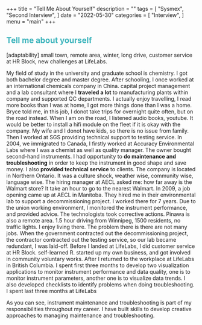 +++
title = "Tell Me About Yourself"
description = ""
tags = [
    "Sysmex",
    "Second Interview",
]
date = "2022-05-30"
categories = [
    "Interview",
]
menu = "main"
+++

## **<font color =#3fb5bd>Tell me about yourself</font>**  
[adaptability] small town, remote area, winter, long drive, customer service at HR Block, new challenges at LifeLabs.  

My field of study in the university and graduate school is chemistry.  I got both bachelor degree and master degree.  After schooling, I once worked at an international chemicals company in China. capital project management and a lab consultant where I **traveled a lot** to manufacturing plants within company and supported QC departments.  I actually enjoy travelling, I read more books than I was at home, I got more things done than I was a home.  Bryce told me, in this job, I donot take trips for overnight quite often, but on the road instead.  When I am on the road, I listened audio books, youtube.  It would be better to install a hifi module on the fleet if it is okay with the company. My wife and I donot have kids, so there is no issue from family.  Then I worked at SGS providing technical support to testing service. In 2004, we immigrated to Canada, I firstly worked at Accuracy Environmental Labs where I was a chemist as well as quality manager.  The owner bought second-hand instruments.  I had opportunity to **do maintenance and troubleshooting** in order to keep the instrument in good shape and save money.  I also **provided technical service** to clients.  The company is located in Northern Ontario. It was a culture shock, weather wise, community wise, language wise.  The hiring manager at AECL asked me: how far away is the Walmart store? It take an hour to go to the nearest Walmart.  In 2009, a job opening came up at AECL in Manitoba.  They hired me in their environmental lab to support a decommissioning project.  I worked there for 7 years.  Due to the union working environment, I monitored the instrument performance, and provided advice.  The technologists took corrective actions.  Pinawa is also a remote area.  1.5 hour driving from Winnipeg, 1500 residents, no traffic lights. I enjoy living there.  The problem there is there are not many jobs.  When the government contracted out the decommissioning project, the contractor contracted out the testing service, so our lab became redundant, I was laid-off. Before I landed at LifeLabs, I did customer service at HR Block. self-learned R. started up my own business, and got involved in community voluntary works.  After I returned to the workplace at LifeLabs in British Columbia.  I spent first three months to develop two visualization applications to monitor instrument performance and data quality, one is to monitor instrument parameters, another one is to visualize data trends.  I also developed checklists to identify problems when doing troubleshooting.  I spent last three months at LifeLabs    

As you can see, instrument maintenance and troubleshooting is part of my responsibilities throughout my career.  I have built skills to develop creative approaches to managing maintenance and troubleshooting. 
